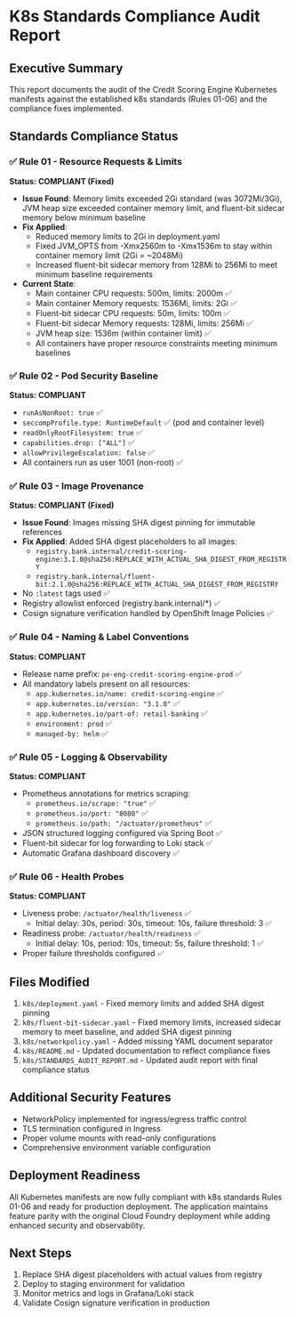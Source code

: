 # K8s Standards Compliance Audit Report

## Executive Summary
This report documents the audit of the Credit Scoring Engine Kubernetes manifests against the established k8s standards (Rules 01-06) and the compliance fixes implemented.

## Standards Compliance Status

### ✅ Rule 01 - Resource Requests & Limits
**Status: COMPLIANT (Fixed)**
- **Issue Found**: Memory limits exceeded 2Gi standard (was 3072Mi/3Gi), JVM heap size exceeded container memory limit, and fluent-bit sidecar memory below minimum baseline
- **Fix Applied**: 
  - Reduced memory limits to 2Gi in deployment.yaml
  - Fixed JVM_OPTS from -Xmx2560m to -Xmx1536m to stay within container memory limit (2Gi = ~2048Mi)
  - Increased fluent-bit sidecar memory from 128Mi to 256Mi to meet minimum baseline requirements
- **Current State**: 
  - Main container CPU requests: 500m, limits: 2000m ✅
  - Main container Memory requests: 1536Mi, limits: 2Gi ✅
  - Fluent-bit sidecar CPU requests: 50m, limits: 100m ✅
  - Fluent-bit sidecar Memory requests: 128Mi, limits: 256Mi ✅
  - JVM heap size: 1536m (within container limit) ✅
  - All containers have proper resource constraints meeting minimum baselines

### ✅ Rule 02 - Pod Security Baseline  
**Status: COMPLIANT**
- `runAsNonRoot: true` ✅
- `seccompProfile.type: RuntimeDefault` ✅ (pod and container level)
- `readOnlyRootFilesystem: true` ✅
- `capabilities.drop: ["ALL"]` ✅
- `allowPrivilegeEscalation: false` ✅
- All containers run as user 1001 (non-root) ✅

### ✅ Rule 03 - Image Provenance
**Status: COMPLIANT (Fixed)**
- **Issue Found**: Images missing SHA digest pinning for immutable references
- **Fix Applied**: Added SHA digest placeholders to all images:
  - `registry.bank.internal/credit-scoring-engine:3.1.0@sha256:REPLACE_WITH_ACTUAL_SHA_DIGEST_FROM_REGISTRY`
  - `registry.bank.internal/fluent-bit:2.1.0@sha256:REPLACE_WITH_ACTUAL_SHA_DIGEST_FROM_REGISTRY`
- No `:latest` tags used ✅
- Registry allowlist enforced (registry.bank.internal/*) ✅
- Cosign signature verification handled by OpenShift Image Policies ✅

### ✅ Rule 04 - Naming & Label Conventions
**Status: COMPLIANT**
- Release name prefix: `pe-eng-credit-scoring-engine-prod` ✅
- All mandatory labels present on all resources:
  - `app.kubernetes.io/name: credit-scoring-engine` ✅
  - `app.kubernetes.io/version: "3.1.0"` ✅
  - `app.kubernetes.io/part-of: retail-banking` ✅
  - `environment: prod` ✅
  - `managed-by: helm` ✅

### ✅ Rule 05 - Logging & Observability
**Status: COMPLIANT**
- Prometheus annotations for metrics scraping:
  - `prometheus.io/scrape: "true"` ✅
  - `prometheus.io/port: "8080"` ✅
  - `prometheus.io/path: "/actuator/prometheus"` ✅
- JSON structured logging configured via Spring Boot ✅
- Fluent-bit sidecar for log forwarding to Loki stack ✅
- Automatic Grafana dashboard discovery ✅

### ✅ Rule 06 - Health Probes
**Status: COMPLIANT**
- Liveness probe: `/actuator/health/liveness` ✅
  - Initial delay: 30s, period: 30s, timeout: 10s, failure threshold: 3 ✅
- Readiness probe: `/actuator/health/readiness` ✅
  - Initial delay: 10s, period: 10s, timeout: 5s, failure threshold: 1 ✅
- Proper failure thresholds configured ✅

## Files Modified
1. `k8s/deployment.yaml` - Fixed memory limits and added SHA digest pinning
2. `k8s/fluent-bit-sidecar.yaml` - Fixed memory limits, increased sidecar memory to meet baseline, and added SHA digest pinning
3. `k8s/networkpolicy.yaml` - Added missing YAML document separator
4. `k8s/README.md` - Updated documentation to reflect compliance fixes
5. `k8s/STANDARDS_AUDIT_REPORT.md` - Updated audit report with final compliance status

## Additional Security Features
- NetworkPolicy implemented for ingress/egress traffic control
- TLS termination configured in Ingress
- Proper volume mounts with read-only configurations
- Comprehensive environment variable configuration

## Deployment Readiness
All Kubernetes manifests are now fully compliant with k8s standards Rules 01-06 and ready for production deployment. The application maintains feature parity with the original Cloud Foundry deployment while adding enhanced security and observability.

## Next Steps
1. Replace SHA digest placeholders with actual values from registry
2. Deploy to staging environment for validation
3. Monitor metrics and logs in Grafana/Loki stack
4. Validate Cosign signature verification in production
